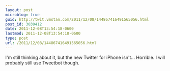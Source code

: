 ```yaml
---
layout: post
microblog: true
guid: http://twit.vmstan.com/2011/12/08/144867416491565056.html
post_id: 3039412
date: 2011-12-08T13:54:18-0600
lastmod: 2011-12-08T13:54:18-0600
type: post
url: /2011/12/08/144867416491565056.html
---
```

I'm still thinking about it, but the new Twitter for iPhone isn't... Horrible. I will probably still use Tweetbot though.
